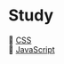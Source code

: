 # Study

🥚 [CSS](https://github.com/Imshyeon/Develop_Study/tree/js/CSS)<br>
🐣 [JavaScript](https://github.com/Imshyeon/Develop_Study/tree/js/Javascript)